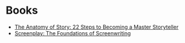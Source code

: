 # Books

* [The Anatomy of Story: 22 Steps to Becoming a Master Storyteller](https://amzn.to/3kEiZ4g)
* [Screenplay: The Foundations of Screenwriting](https://amzn.to/3wSW1sz)
